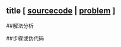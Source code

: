 ## title [ [sourcecode](../src/lowercasename.cpp) | [problem](https://leetcode.com/problems/lowercasename/) ]

##解法分析

##步骤或伪代码